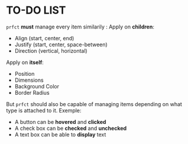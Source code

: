# TO-DO LIST

`prfct` **must** manage every item similarily :
Apply on **children**:
- Align (start, center, end)
- Justify (start, center, space-between)
- Direction (vertical, horizontal)

Apply on **itself**:
- Position
- Dimensions
- Background Color
- Border Radius

But `prfct` should also be capable of managing items depending on what type is attached to it.
Exemple:
- A button can be **hovered** and **clicked**
- A check box can be **checked** and **unchecked**
- A text box can be able to **display** text
